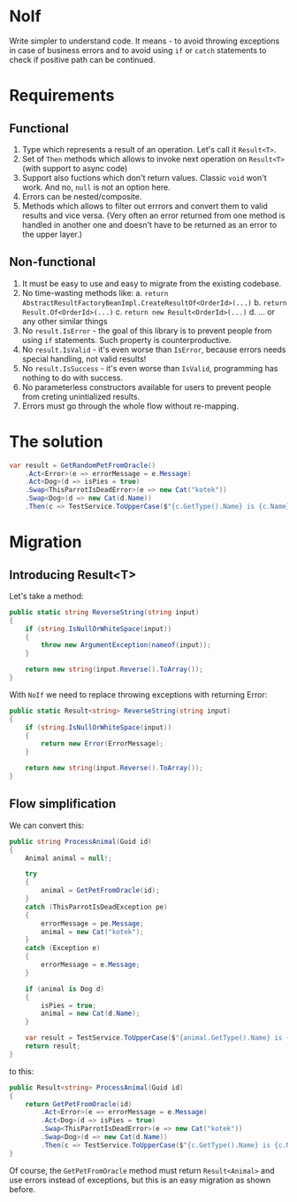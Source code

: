 # NoIf

Write simpler to understand code.
It means - to avoid throwing exceptions in case of business errors and to avoid using `if` or `catch` statements to check 
if positive path can be continued.

# Requirements

## Functional

1. Type which represents a result of an operation. Let's call it `Result<T>`.
1. Set of `Then` methods which allows to invoke next operation on `Result<T>` (with support to async code)
1. Support also fuctions which don't return values. Classic `void` won't work. And no, `null` is not an option here.
1. Errors can be nested/composite.
1. Methods which allows to filter out errrors and convert them to valid results and vice versa. (Very often an error returned from one method is handled in another one and doesn't have to be returned as an error to the upper layer.)

## Non-functional

1. It must be easy to use and easy to migrate from the existing codebase.
1. No time-wasting methods like:
    a. `return AbstractResultFactoryBeanImpl.CreateResultOf<OrderId>(...)` 
    b. `return Result.Of<OrderId>(...)` 
    c. `return new Result<OrderId>(...)`
    d. ... or any other similar things
2. No `result.IsError` - the goal of this library is to prevent people from using `if` statements. Such property is counterproductive.
2. No `result.IsValid` - it's even worse than `IsError`, because errors needs special handling, not valid results!
2. No `result.IsSuccess` - it's even worse than `IsValid`, programming has nothing to do with success.
2. No parameterless constructors available for users to prevent people from creting unintialized results.
2. Errors must go through the whole flow without re-mapping.

# The solution

```csharp
var result = GetRandomPetFromOracle()
	.Act<Error>(e => errorMessage = e.Message)
	.Act<Dog>(d => isPies = true)
	.Swap<ThisParrotIsDeadError>(e => new Cat("kotek"))
	.Swap<Dog>(d => new Cat(d.Name))
	.Then(c => TestService.ToUpperCase($"{c.GetType().Name} is {c.Name}"));
```

# Migration

## Introducing Result\<T>

Let's take a method:

```csharp
public static string ReverseString(string input)
{
	if (string.IsNullOrWhiteSpace(input))
	{
		throw new ArgumentException(nameof(input));
	}

	return new string(input.Reverse().ToArray());
}
```

With `NoIf` we  need to replace throwing exceptions with returning Error:

```csharp
public static Result<string> ReverseString(string input)
{
	if (string.IsNullOrWhiteSpace(input))
	{
		return new Error(ErrorMessage);
	}

	return new string(input.Reverse().ToArray());
}
```

## Flow simplification

We can convert this:

```csharp
public string ProcessAnimal(Guid id)
{
    Animal animal = null!;

    try
    {
	    animal = GetPetFromOracle(id);
    }
    catch (ThisParrotIsDeadException pe)
    {
	    errorMessage = pe.Message;
	    animal = new Cat("kotek");
    }
    catch (Exception e)
    {
	    errorMessage = e.Message;
    }

    if (animal is Dog d)
    {
	    isPies = true;
	    animal = new Cat(d.Name);
    }

    var result = TestService.ToUpperCase($"{animal.GetType().Name} is {animal.Name}");
	return result;
}
```

to this:

```csharp
public Result<string> ProcessAnimal(Guid id)
{
	return GetPetFromOracle(id)
		.Act<Error>(e => errorMessage = e.Message)
		.Act<Dog>(d => isPies = true)
		.Swap<ThisParrotIsDeadError>(e => new Cat("kotek"))
		.Swap<Dog>(d => new Cat(d.Name))
		.Then(c => TestService.ToUpperCase($"{c.GetType().Name} is {c.Name}"));
}
```

Of course, the `GetPetFromOracle` method must return `Result<Animal>` and use errors instead of exceptions, but this is an easy migration as shown before.